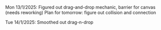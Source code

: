Mon 13/1/2025: 
Figured out drag-and-drop mechanic, barrier for canvas (needs reworking)
Plan for tomorrow: figure out collision and connection

Tue 14/1/2025:
Smoothed out drag-n-drop
